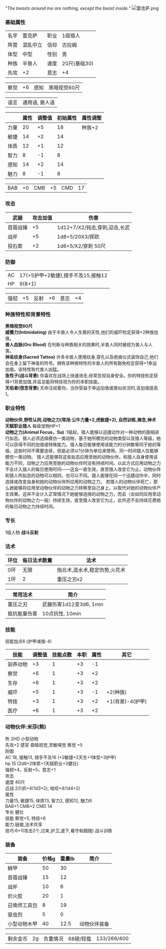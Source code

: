 *"The beasts around me are nothing, except the beast inside."*
![雷克萨.png](https://i.loli.net/2020/11/09/CbWe6UyohDqgwF7.png)
### 基础属性 ###
<table>
    <tr>
        <td>名字</td>
        <td>雷克萨</td>
	<td>职业</td>
        <td>1级猎人</td>
    </tr>
    <tr>
        <td>阵营</td>
        <td>混乱中立</td>
        <td>信仰</td>
	<td>古拉姆</td>
    </tr>
    <tr>
        <td>体型</td>
        <td>中型</td>
        <td>性别</td>
		<td>男</td>
    </tr>
	<tr>
		<td>种族</td>
		<td>半兽人</td>
        <td>速度</td>
        <td>20尺(基础30)</td>
    </tr>
    <tr>
	<td>先攻</td>
	<td>+2</td>
        <td>意志</td>
        <td>+4</td>
    </tr>
</table>
<table>
    <tr>
        <td>察觉</td>
        <td>+6</td>
		<td>感知</td>
        <td>黑暗视觉60尺</td>
    </tr>
</table>
<table>
    <tr>
        <td>语言</td>
        <td>通用语, 兽人语</td>
    </tr>
</table>

||属性|调整值|初始属性|属性调整|
|-|-|-|-|-|
|力量|20|+5|18|种族+2|
|敏捷|14|+2|14|
|体质|12|+1|12|
|智力|8|-1|8|
|感知|14|+2|14|
|魅力|8|-1|8|
<table>
    <tr>
        <td>BAB</td>
        <td>+0</td>
		<td>CMB</td>
        <td>+5</td>
		<td>CMD</td>
        <td>17</td>
    </tr>
</table>

### 攻击 ###
|武器|攻击加值|伤害|
|-|-|-|
|苜蓿战锤|+5|1d12+7/X2/钝击,穿刺,迎击,长武|
|战斧|+5|1d8+5/20X3/挥砍|
|投石索|+2|1d6+5/X2/穿刺 50尺|
### 防御 ###
<table>
    <tr>
        <td>AC</td>
        <td>17(+5护甲+2敏捷),措手不及15,接触12</td>
    </tr>
	<tr>
        <td>HP</td>
        <td>9(8+1)</td>
    </tr>
</table>
<table>
    <tr>
        <td>强韧</td>
        <td>+5</td>
		<td>反射</td>
        <td>+6</td>
		<td>意志</td>
        <td>+4</td>
    </tr>
</table>

### 种族特性和背景特性 ###
**黑暗视觉60尺**  
**威慑力(Intimidating)** 由于半兽人令人生畏的天性,他们的威吓检定获得+2种族加值。  
**兽人血脉(Orc Blood)** 在判断与种族相关的效果时,半兽人同时被视为兽人与人类。  
**神圣纹身(Sacred Tattoo)** 许多半兽人使用纹身,穿孔以及疤痕仪式装饰自己,他们会在身上留下神圣的符号。拥有该种族特性的半兽人的所有豁免检定获得+1幸运加值。该特性取代兽人凶猛。  
**急性子(战斗背景)** 你喜欢在战场上快速进击,经常忽视自身安全。你的特技检定获得+1背景加值,并且总能将特技视为你的本职技能。  
**天佑者(信念背景)** 天命注视着你。当你受益于幸运加值或类似状况时,该加值提高1。  
### 职业特性 ###
**动物伙伴,野性认同,动物之力(常用:公牛力量+2,虎敏捷+2), 自然训练,祷念,神术**  
**天赋职业猎人** 每级宠物HP+1  
**动物之力(Animal Focus，Su)** :1级起，猎人能够以迅捷动作对一种动物的面相进行拟态。猎人必须选择模仿一类动物，基于她所模仿的动物类型以及猎人等级，她可以获得不同的加值或特殊能力。猎人每日能够使用该能力的分钟数等同于她的等级。这些时间不需要连续，但是必须以1分钟为单位来使用。同一时间猎人仅能够模仿一类动物。
猎人还能够将这些拟态应用至她的动物伙伴。和猎人自身使用该能力不同，动物之力应用至她的动物伙伴时没有持续时间。以此方式应用动物之力不会计入猎人的每日使用时间——这会一直生效，直至猎人改变它为止。动物伙伴和猎人所拟态的动物可以相同，也可以不同。猎人能够在同一个迅捷动作中，同时选择或改变自身和她的动物伙伴所应用的动物之力。
若猎人的动物伙伴死亡，那么她能够将应用至动物伙伴的动物之力转移至自己身上，以取代对她的动物伙伴产生效果。这并不会计入正常情况下她能够选择的动物之力，而且（会如同应用至动物伙伴的动物之力一般）持续生效，直至猎人改变它为止，此外还不会持续花费她的每日动物之力持续时间。

### 专长 ###
1级人物  **战斗反射**

### 法术 ###
|环位|每日法术数量|法术|
|-|-|-|
|0环 |无限|指北术,造水术,稳定伤势,火花术|
|1环|2|重压之刃x2 |

|常用法术|简介|
|-|-|
|重压之刃 |武器伤害1d12变3d6, 1min|
|抵抗能量伤害|10点抗性, 10min|

### 技能 ###
技能加点6 (护甲减值-4)

|技能|调整值|技能点数|本职|属性|其它|
|-|-|-|-|-|-|
|驯养动物|+3|1|+3|-1|
|察觉|+6|1|+3|+2|
|生存|+6|1|+3|+2|
|威吓|+5|1|+3|-1|+2(种族)|
|特技|+3|1|+3|+2|+1(背景)-4(护甲)|
|医疗|+6|1|+3|+2|

### 动物伙伴:米莎(熊) ###
熊 2HD 小型动物  
先攻+2 感官 昏暗视觉,灵敏嗅觉 察觉 +5  
防御  
AC 18, 接触13, 措手不及16 (+2敏捷+2天生+1体型+3护甲)  
hp 15 (2d8+2体质+1天赋职业+3健壮)  
强韧+4，反射+5，意志+1  
攻击  
速度 40尺  
近战 2爪抓+4(1d3+2), 啮咬+4(1d4+2)  
属性  
力量15, 敏捷15, 体质13, 智力2, 感知12, 魅力6  
BAB+1 CMB+2 CMD 14  
专长 健壮  
技能 察觉+5, 特技+6  
能力:链接,法术共享  
技巧:6+1(攻击2个,过来,护卫,退下,看守和跟随) 战斗训练  


### 装备 ###
|装备|价格g|重量lb|简介|
|-|-|-|-|
|鳞甲|50|30|
|苜蓿战锤|15|12|
|战斧|10|6|
|炽火胶|20|1|
|召唤师工具包|8|19|
|驱虫剂|5|0|
|小型动物木甲|40|12.5|动物伙伴装备|
<table>
    <tr>
        <td>剩余金币</td>
        <td>2g</td>
		<td>负重情况</td>
        <td>68磅/轻载</td>
		<td>133/266/400</td>
    </tr>
</table>
